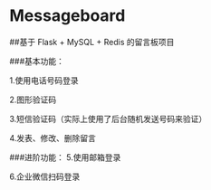 # Messageboard

##基于 Flask + MySQL + Redis 的留言板项目

###基本功能：

1.使用电话号码登录

2.图形验证码

3.短信验证码（实际上使用了后台随机发送号码来验证）

4.发表、修改、删除留言


###进阶功能：
5.使用邮箱登录

6.企业微信扫码登录